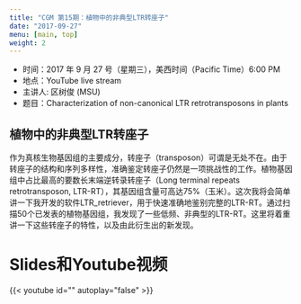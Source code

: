```yaml
---
title: "CGM 第15期：植物中的非典型LTR转座子"
date: "2017-09-27"
menu: [main, top]
weight: 2
---
```


- 时间：2017 年 9 月 27 号（星期三），美西时间（Pacific Time）6:00 PM
- 地点：YouTube live stream 
- 主讲人: 区树俊 (MSU)
- 题目：Characterization of non-canonical LTR retrotransposons in plants

## 植物中的非典型LTR转座子

作为真核生物基因组的主要成分，转座子（transposon）可谓是无处不在。由于转座子的结构和序列多样性，准确鉴定转座子仍然是一项挑战性的工作。植物基因组中占比最高的要数长末端逆转录转座子（Long terminal repeats retrotransposon, LTR-RT），其基因组含量可高达75%（玉米）。这次我将会简单讲一下我开发的软件LTR_retriever，用于快速准确地鉴别完整的LTR-RT。通过扫描50个已发表的植物基因组，我发现了一些低频、非典型的LTR-RT。这里将着重讲一下这些转座子的特性，以及由此衍生出的新发现。

# Slides和Youtube视频

{{< youtube id="" autoplay="false" >}}
